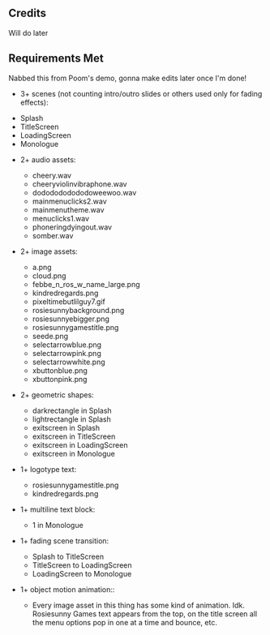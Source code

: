## Credits

Will do later

## Requirements Met

Nabbed this from Poom's demo, gonna make edits later once I'm done! 

* 3+ scenes (not counting intro/outro slides or others used only for fading effects):
- Splash
- TitleScreen
- LoadingScreen
- Monologue

* 2+ audio assets:
  - cheery.wav
  - cheeryviolinvibraphone.wav
  - dododododododoweewoo.wav
  - mainmenuclicks2.wav
  - mainmenutheme.wav
  - menuclicks1.wav
  - phoneringdyingout.wav
  - somber.wav

* 2+ image assets:
  - a.png
  - cloud.png
  - febbe_n_ros_w_name_large.png
  - kindredregards.png
  - pixeltimebutlilguy7.gif
  - rosiesunnybackground.png
  - rosiesunnyebigger.png
  - rosiesunnygamestitle.png
  - seede.png
  - selectarrowblue.png
  - selectarrowpink.png
  - selectarrowwhite.png
  - xbuttonblue.png
  - xbuttonpink.png

* 2+ geometric shapes:
  - darkrectangle in Splash
  - lightrectangle in Splash
  - exitscreen in Splash
  - exitscreen in TitleScreen
  - exitscreen in LoadingScreen
  - exitscreen in Monologue

* 1+ logotype text:
  - rosiesunnygamestitle.png
  - kindredregards.png

* 1+ multiline text block:
  - 1 in Monologue

* 1+ fading scene transition:
  - Splash to TitleScreen
  - TitleScreen to LoadingScreen
  - LoadingScreen to Monologue


* 1+ object motion animation::
  - Every image asset in this thing has some kind of animation. Idk. Rosiesunny Games text appears from the top, on the title screen all the menu options pop in one at a time and bounce, etc. 
